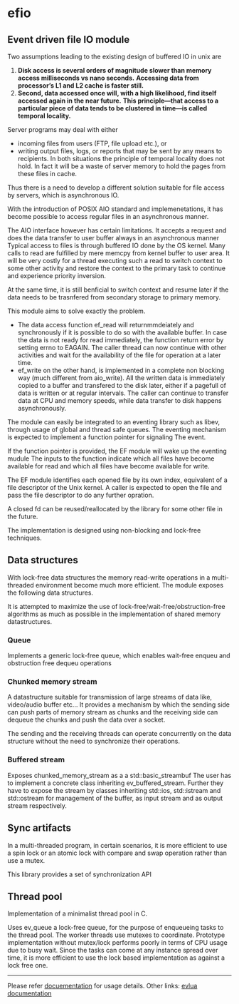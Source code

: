 # efio

## Event driven file IO module

Two assumptions leading to the existing design of buffered IO in unix are
1. **Disk access is several orders of magnitude slower than memory access milliseconds vs nano seconds.**
   **Accessing data from processor’s L1 and L2 cache is faster still.**
2. **Second, data accessed once will, with a high likelihood, find itself accessed again in the near future.**
   **This principle—that access to a particular piece of data tends to be clustered in time—is called**
   **temporal locality.**

Server programs may deal with either 
- incoming files from users (FTP, file upload etc.), or
- writing output files, logs, or reports that may be sent by any means to recipients. In both situations the principle of temporal locality does not hold. In fact it will be a waste of server memory to hold the pages from these files in cache.

Thus there is a need to develop a different solution suitable for file access by servers, which is asynchronous IO.

With the introduction of POSIX AIO standard and implemenetations, it has become possible to access regular
files in an asynchronous manner.

The AIO interface however has certain limitations.
It accepts a request and does the data transfer to user buffer always in an asynchronous manner
Typical access to files is through buffered IO done by the OS kernel. Many calls to read are fulfilled by mere
memcpy from kernel buffer to user area. It will be very costly for a thread executing such a read to switch context
to some other activity and restore the context to the primary task to continue and experience priority inversion.

At the same time, it is still benficial to switch context and resume later if the data needs to be trasnfered from
secondary storage to primary memory.

This module aims to solve exactly the problem.
- The data access function ef_read will returnmmdeiately and synchronously if it is possible to do so with the available buffer. In case the data is not ready for read immediately, the function return error by setting errno to EAGAIN. The caller thread can now continue with other activities and wait for the availability of the file for operation at a later time.
- ef_write on the other hand, is implemented in a complete non blocking way (much different from aio_write). All the written data is immediately copied to a buffer and transfered to the disk later, either if a pagefull of data is written or at regular intervals. The caller can continue to transfer data at CPU and memory speeds, while data transfer to disk happens asynchronously.

The module can easily be integrated to an eventing library such as libev, through usage of global and thread safe
queues. The eventing mechanism  is expected to implement a function pointer for signaling The event.

If the function pointer is provided, the EF module will wake up the eventing mudule
The inputs to the function  indicate which all files have become available for read and
which all files have become available for write.

The EF module identifies each opened file by its own index, equivalent of a file descriptor of the Unix kernel.
A caller is expected to open the file and pass the file descriptor to do any further opration.

A closed fd can be reused/reallocated by the library for some other file in the future.

The implementation is designed using non-blocking and lock-free techniques.

## Data structures

With lock-free data structures the memory read-write operations in a multi-threaded environment become much more efficient. The module exposes the following data structures.

It is attempted to maximize the use of lock-free/wait-free/obstruction-free algorithms as much as possible in the implementation of shared memory datastructures.

### Queue

Implements a generic lock-free queue, which enables wait-free enqueu and obstruction free dequeu operations

### Chunked memory stream
A datastructure suitable for transmission of large streams of data like, video/audio buffer etc... It provides a mechanism by which the sending side can push parts of memory stream as chunks and the receiving side can dequeue the chunks and push the data over a socket.

The sending and the receiving threads can operate concurrently on the data structure without the need to synchronize their operations.

### Buffered stream

Exposes chunked_memory_stream as a a std::basic_streambuf
The user has to implement a concrete class inheriting ev_buffered_stream. Further they have to expose the stream by classes inheriting std::ios, std::istream and std::ostream for management of the buffer, as input stream and as output stream respectively.

## Sync artifacts

In a multi-threaded program, in certain scenarios, it is more efficient to use a spin lock or an atomic lock with compare and swap operation rather than use a mutex.

This library provides a set of synchronization API

## Thread pool

Implementation of a minimalist thread pool in C.

Uses ev_queue a lock-free queue, for the purpose of enqueueing tasks to the thread pool.
The worker threads use mutexes to coordinate. Prototype implementation without mutex/lock performs poorly in terms of CPU usage due to    busy wait. Since the tasks can come at any instance spread over time, it is more efficient to use the lock based implementation as        against a lock free one.

------

Please refer [docuementation](https://github.com/Tekenlight/efio/wiki) for usage details.
Other links: [evlua documentation](https://github.com/Tekenlight/.github/wiki)

